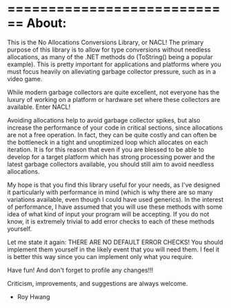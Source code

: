 
============================
About:
============================

This is the No Allocations Conversions Library, or NACL! The primary purpose of this 
library is to allow for type conversions without needless allocations, as many of the 
.NET methods do (ToString() being a popular example). This is pretty important for 
applications and platforms where you must focus heavily on alleviating garbage 
collector pressure, such as in a video game.

While modern garbage collectors are quite excellent, not everyone has the luxury 
of working on a platform or hardware set where these collectors are available. 
Enter NACL!

Avoiding allocations help to avoid garbage collector spikes, but also increase 
the performance of your code in critical sections, since allocations are not 
a free operation. In fact, they can be quite costly and can often be the bottleneck 
in a tight and unoptimized loop which allocates on each iteration. It is for this 
reason that even if you are blessed to be able to develop for a target platform 
which has strong processing power and the latest garbage collectors available, 
you should still aim to avoid needless allocations.

My hope is that you find this library useful for your needs, as I've designed it 
particularly with performance in mind (which is why there are so many variations 
available, even though I could have used generics). In the interest of performance, 
I have assumed that you will use these methods with some idea of what kind of input 
your program will be accepting.  If you do not know, it is extremely trivial to 
add error checks to each of these methods yourself. 

Let me state it again: THERE ARE NO DEFAULT ERROR CHECKS! You should implement them yourself 
in the likely event that you will need them. I feel it is better this way since you can implement 
only what you require.

Have fun! And don't forget to profile any changes!!!

Criticism, improvements, and suggestions are always welcome.

- Roy Hwang
